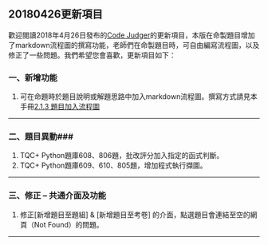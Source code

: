 ## 20180426更新項目 ##

歡迎閱讀2018年4月26日發布的[Code Judger](http://www.codejudger.com)的更新項目，本版在命製題目增加了markdown流程圖的撰寫功能，老師們在命製題目時，可自由編寫流程圖，以及修正了一些問題。我們希望您會喜歡，更新項目如下：

### 一、新增功能 ###

1. 可在命題時於題目說明或解題思路中加入markdown流程圖。撰寫方式請見本手冊[2.1.3 題目加入流程圖](../part2/Console-2-1-3.md)


---

### 二、題目異動###

1. TQC+ Python題庫608、806題，批改評分加入指定的函式判斷。
1. TQC+ Python題庫609、610、805題，增加程式執行擷圖。

---

### 三、修正 – 共通介面及功能 ###

1. 修正[新增題目至題組] & [新增題目至考卷] 的介面，點選題目會連結至空的網頁（Not Found）的問題。


---

